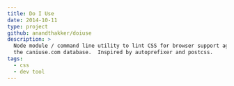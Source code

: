 ```yaml
---
title: Do I Use
date: 2014-10-11
type: project
github: anandthakker/doiuse
description: >
  Node module / command line utility to lint CSS for browser support against 
  the caniuse.com database.  Inspired by autoprefixer and postcss.
tags:
  - css
  - dev tool
---
```

